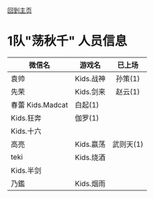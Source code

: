 [回到主页](README.md)

# 1队"荡秋千" 人员信息


|微信名|   游戏名     | 已上场 |
|----------|-----------|:------:|
|袁帅| Kids.战神  | 孙策(1)   |
|先荣| Kids.剑来  | 赵云(1)   |
|春蕾 Kids.Madcat| 白起(1)   |
| Kids.狂奔  | 伽罗(1)   |
| Kids.十六  | |
|高亮| Kids.嬴荡  | 武则天(1) |
|teki| Kids.烧酒  | |
| Kids.半剑  | |
|乃鑑| Kids.烟雨  | |
